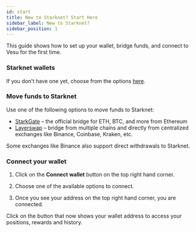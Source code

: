 ```yaml
---
id: start
title: New to Starknet? Start Here
sidebar_label: New to Starknet?
sidebar_position: 1
---
```


This guide shows how to set up your wallet, bridge funds, and connect to Vesu for the first time.

### Starknet wallets 

If you don’t have one yet, choose from the options [here](https://www.starknet.io/wallets/). 

### Move funds to Starknet 

Use one of the following options to move funds to Starknet:
- [StarkGate](https://starkgate.starknet.io/) – the official bridge for ETH, BTC, and more from Ethereum
- [Layerswap](https://layerswap.io/app?destNetwork=starknet_mainnet) – bridge from multiple chains and directly from centralized exchanges like Binance, Coinbase, Kraken, etc.

Some exchanges like Binance also support direct withdrawals to Starknet.

### Connect your wallet

1. Click on the **Connect wallet** button on the top right hand corner. 

2. Choose one of the available options to connect. 

3. Once you see your address on the top right hand corner, you are connected.

Click on the button that now shows your wallet address to access your positions, rewards and history.
